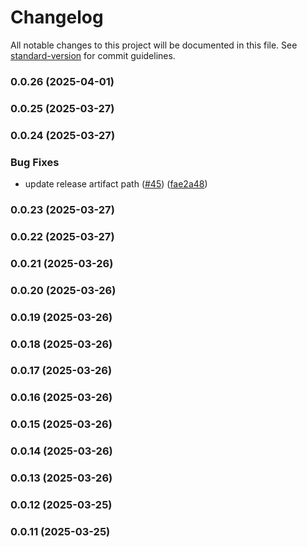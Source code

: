 # Changelog

All notable changes to this project will be documented in this file. See [standard-version](https://github.com/conventional-changelog/standard-version) for commit guidelines.

### 0.0.26 (2025-04-01)

### 0.0.25 (2025-03-27)

### 0.0.24 (2025-03-27)


### Bug Fixes

* update release artifact path ([#45](https://github.com/pfantato/printful-ts/issues/45)) ([fae2a48](https://github.com/pfantato/printful-ts/commit/fae2a48fbf496bdb06c43f3401eb309b7c856430))

### 0.0.23 (2025-03-27)

### 0.0.22 (2025-03-27)

### 0.0.21 (2025-03-26)

### 0.0.20 (2025-03-26)

### 0.0.19 (2025-03-26)

### 0.0.18 (2025-03-26)

### 0.0.17 (2025-03-26)

### 0.0.16 (2025-03-26)

### 0.0.15 (2025-03-26)

### 0.0.14 (2025-03-26)

### 0.0.13 (2025-03-26)

### 0.0.12 (2025-03-25)

### 0.0.11 (2025-03-25)
